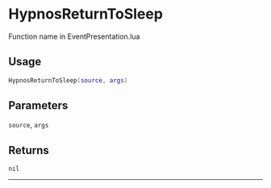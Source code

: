 # HypnosReturnToSleep
Function name in EventPresentation.lua
## Usage
```lua
HypnosReturnToSleep(source, args)
```
## Parameters
`source`, `args`
## Returns
`nil`

---